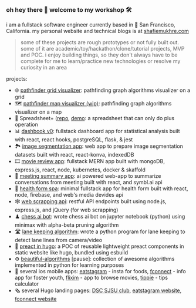 ### oh hey there 👋 welcome to my workshop 🛠️

i am a fullstack software engineer currently based in 🌁 San Francisco, California. my personal website and technical blogs is at [shafiemukhre.com](https://shafiemukhre.com)

<!--
* ⚡️ flashcode [wip]: flashcard for leetcode built with next.js, postgresql
* 📊 dashbook [wip]: dashboard + notebook for data analysis built with react vite, go, spring (java)  -->

> some of these projects are rough prototypes or not fully built out. some of it are academic/toy/hackathon/clone/tutorial projects, MVP and POC. i enjoy building things, so they don't always have to be complete for me to learn/practice new technologies or resolve my curiosity in an area

projects:

* 🌐 [pathfinder grid visualizer](https://github.com/shafiemukhre/pathfinder-grid-visualizer): pathfinding graph algorithms visualizer on a grid
* 🗺️ [pathfinder map visualizer (wip)](https://github.com/shafiemukhre/pathfinder-map-visualizer): pathfinding graph algorithms visualizer on a map
* 🧮 Spreadsheet+ ([repo](https://github.com/shafiemukhre/spreadsheet-plus), [demo](https://spreadsheet-plus.vercel.app/): a spreadsheet that can only do plus operation
* 📊 [dashbook v0](https://github.com/shafiemukhre/dashbook-archived): fullstack dashboard app for statistical analysis built with react, react hooks, postgreSQL, flask, & jest
* 🏞️ [image segmentation app](https://github.com/shafiemukhre/image-segmentation-app): web app to prepare image segmentation datasets built with react, react-konva, indexedDB
* 🎞️ [movie review app](https://github.com/shafiemukhre/movie-review-app): fullstack MERN app built with mongoDB, express.js, react, node, kubernetes, docker & skaffold
* 📢 [meeting summary app](https://github.com/shafiemukhre/meeting-summary-react-app): ai powered web-app to summarize conversations from meeting built with react, and symbl.ai api
* 🏥 [health form spa](https://github.com/shafiemukhre/HealthFormSPA-with-React-Node.js-FirebaseNoSQL): minimal fullstack app for health form built with react, node, firebase, and web's media devides api
* 🕸️ [web scrapping api](https://github.com/shafiemukhre/webscraping-api-with-node-express-jquery): restful API endpoints built using node.js, express.js, and jQuery (for web scrapping)
* ♟️ [chess ai bot](https://github.com/shafiemukhre/chessbot-python): wrote chess ai bot on jupyter notebook (python) using minimax with alpha-beta pruning algorithm
* 🛣️ [lane keeping algorithm](https://github.com/shafiemukhre/lane-keeping): wrote a python program for lane keeping to detect lane lines from camera/video
* 🧩 [preact in hugo](https://github.com/shafiemukhre/preact-hugo-esbuild): a POC of reusable lightweight preact components in static website like hugo, bundled using esbuild
* ⚙️ [beautiful-algorithms](https://github.com/shafiemukhre/beautiful-algorithms) [pause]: collection of awesome algorithms implemented in python for learning purposes
* 🍎 several ios mobile apps: [eatstagram](https://github.com/eatstagram/Eatstagram) - insta for foods, [fconnect](https://github.com/shafiemukhre/fconnect-ios-app) - info app for foster youth, [flixim](https://github.com/shafiemukhre/flixim-ios-app) - app to browse movies, [tippie](https://github.com/shafiemukhre/tippie-ios-app) - tips calculator
* 🗞️ several Hugo landing pages: [DSC SJSU club](https://github.com/dscsjsu/sjsu-gdsc-website), [eatstagram website](https://github.com/eatstagram/eatstagram-website), [fconnect website](https://github.com/shafiemukhre/fconnect-landingpage)




<!--
**shafiemukhre/shafiemukhre** is a ✨ _special_ ✨ repository because its `README.md` (this file) appears on your GitHub profile.

Here are some ideas to get you started:

- 🔭 I’m currently working on ...
- 🌱 I’m currently learning ...
- 👯 I’m looking to collaborate on ...
- 🤔 I’m looking for help with ...
- 💬 Ask me about ...
- 📫 How to reach me: ...
- 😄 Pronouns: ...
- ⚡ Fun fact: ...
-->
